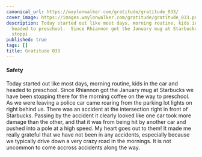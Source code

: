 ```yaml
---
canonical_url: https://waylonwalker.com/gratitude/gratitude_033/
cover_image: https://images.waylonwalker.com/gratitude/gratitude_033.png
description: Today started out like most days, morning routine, kids in the car and
  headed to preschool.  Since Rhiannon got the January mug at Starbucks we have been
  stoppi
published: true
tags: []
title: Gratitude 033
---
```


#### Safety

Today started out like most days, morning routine, kids in the car and headed to preschool.  Since Rhiannon got the January mug at Starbucks we have been stopping there for the morning coffee on the way to preschool.  As we were leaving a police car came roaring from the parking lot lights on right behind us.  There was an accident at the intersection right in front of Starbucks.  Passing by the accident it clearly looked like one car took more damage than the other, and that it was from being hit by another car and pushed into a pole at a high speed.  My heart goes out to them! It made me really grateful that we have not been in any accidents, especially because we typically drive down a very crazy road in the mornings.  It is not uncommon to come accross accidents along the way.